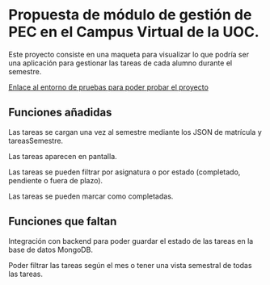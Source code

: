 # Propuesta de módulo de gestión de PEC en el Campus Virtual de la UOC.

Este proyecto consiste en una maqueta para visualizar lo que podría ser una aplicación para gestionar las tareas de cada alumno durante el semestre.

[Enlace al entorno de pruebas para poder probar el proyecto](https://u0tbt4.csb.app/)

## Funciones añadidas

Las tareas se cargan una vez al semestre mediante los JSON de matrícula y tareasSemestre.

Las tareas aparecen en pantalla.

Las tareas se pueden filtrar por asignatura o por estado (completado, pendiente o fuera de plazo).

Las tareas se pueden marcar como completadas.

## Funciones que faltan

Integración con backend para poder guardar el estado de las tareas en la base de datos MongoDB.

Poder filtrar las tareas según el mes o tener una vista semestral de todas las tareas.
